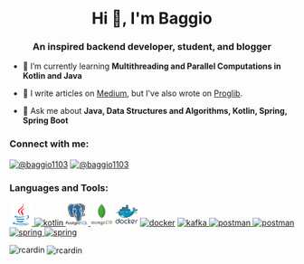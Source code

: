 <h1 align="center">Hi 👋, I'm Baggio</h1>
<h3 align="center">An inspired backend developer, student, and blogger</h3>

- 🌱 I’m currently learning **Multithreading and Parallel Computations in Kotlin and Java**

- 📝 I write articles on [Medium](https://java-jedi.medium.com/), but I've also wrote on [Proglib](https://proglib.io/me/publications).
 
- 💬 Ask me about **Java, Data Structures and Algorithms, Kotlin, Spring, Spring Boot**

<h3 align="left">Connect with me:</h3>
<p align="left">
<a href="https://java-jedi.medium.com/" target="blank"><img align="center" src="https://cdn.mos.cms.futurecdn.net/uazw6gFQuEC29mxMM55Tpb-1200-80.jpg.webp" alt="@baggio1103" height="30" width="40" /></a>
<a href="mailto:Valijanov1103@gmail.com" target="blank"><img align="center" src="https://upload.wikimedia.org/wikipedia/commons/thumb/7/7e/Gmail_icon_%282020%29.svg/2560px-Gmail_icon_%282020%29.svg.png" alt="@baggio1103" height="25" width="30" /></a>
</p>

<h3 align="left">Languages and Tools:</h3>
<p align="left"> 
<a href="https://www.java.com" target="_blank"> <img src="https://raw.githubusercontent.com/devicons/devicon/master/icons/java/java-original.svg" alt="java" width="40" height="40"/> </a>
<a href="https://kotlinlang.org" target="_blank"> <img src="https://www.vectorlogo.zone/logos/kotlinlang/kotlinlang-icon.svg" alt="kotlin" width="40" height="40"/> </a> 
<a href="https://www.postgresql.org" target="_blank"> <img src="https://raw.githubusercontent.com/devicons/devicon/master/icons/postgresql/postgresql-original-wordmark.svg" alt="postgresql" width="40" height="40"/> </a>
<a href="https://www.mongodb.com/" target="_blank"> <img src="https://raw.githubusercontent.com/devicons/devicon/master/icons/mongodb/mongodb-original-wordmark.svg" alt="mongodb" width="40" height="40"/></a> 
<a href="https://www.docker.com/" target="_blank"><img src="https://raw.githubusercontent.com/devicons/devicon/master/icons/docker/docker-original-wordmark.svg" alt="docker" width="40" height="40"/></a>
<a href="https://kubernetes.io/" target="_blank"><img src="https://encrypted-tbn0.gstatic.com/images?q=tbn:ANd9GcQHd0oRv3zN6Dq3ruby4c3JpPdzywTrj8TBLJN_qOKLkQ&s" alt="docker" width="40" height="40"/></a>
<a href="https://kafka.apache.org/" target="_blank"> <img src="https://www.vectorlogo.zone/logos/apache_kafka/apache_kafka-icon.svg" alt="kafka" width="40" height="40"/> </a>
<a href="https://postman.com" target="_blank"> <img src="https://www.vectorlogo.zone/logos/getpostman/getpostman-icon.svg" alt="postman" width="40" height="40"/> </a> 
<a href="https://site.mockito.org/" target="_blank"> <img src="https://raw.githubusercontent.com/mockito/mockito.github.io/master/img/logo%402x.png" alt="postman" width="40" height="40"/> </a>
<a href="https://spring.io/" target="_blank"> <img src="https://www.vectorlogo.zone/logos/springio/springio-icon.svg" alt="spring" width="40" height="40"/> </a>
<a href="https://grpc.io/" target="_blank"> <img src="https://encrypted-tbn0.gstatic.com/images?q=tbn:ANd9GcRJ-of0QcDgy14inIBZ5eOcKa8VI_qouPU1fopelhoJ&s" alt="spring" width="40" height="40"/> </a>

</p>

<p><img align="left" src="https://github-readme-stats.vercel.app/api/top-langs?username=baggio1103&show_icons=true&locale=en&layout=compact&theme=dracula" alt="rcardin" /></p>

<p>&nbsp;<img align="center" src="https://github-readme-stats.vercel.app/api?username=baggio1103&show_icons=true&locale=en&theme=dracula" alt="rcardin" /></p>


